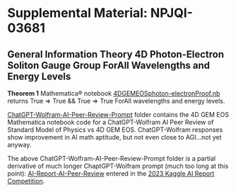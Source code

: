 # Supplemental Material: NPJQI-03681 
## General Information Theory 4D Photon-Electron Soliton Gauge Group ForAll Wavelengths and Energy Levels

**Theorem 1** Mathematica® notebook [4DGEMEOSphoton-electronProof.nb](https://github.com/ehounder/npjGeneralInformationTheory/blob/main/4DGEMEOSphoton-electronProof.nb) returns True => True && True => True ForAll wavelengths and energy levels.

[ChatGPT-Wolfram-AI-Peer-Review-Prompt](https://github.com/ehounder/npjGeneralInformationTheory/tree/main/ChatGPT-Wolfram-AI-Peer-Review-Prompt) folder contains the 4D GEM EOS Mathematica notebook code for a ChatGPT-Wolfram AI Peer Review of Standard Model of Physics vs 4D GEM EOS. ChatGPT-Wolfram responses show improvement in AI math aptitude, but not even close to AGI...not yet anyway.

The above ChatGPT-Wolfram-AI-Peer-Review-Prompt folder is a partial derivative of much longer ChaptGPT-Wolfram prompt (much too long at this point): [AI-Report-AI-Peer-Review](https://github.com/ehounder/AI-Report-AI-Peer-Review) entered in the [2023 Kaggle AI Report Competition](https://www.kaggle.com/competitions/2023-kaggle-ai-report/overview).
